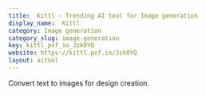```yaml
---
title:  Kittl - Trending AI tool for Image generation
display_name:  Kittl
category: Image generation
category_slug: image-generation
key: kittl_pxf_io_Jzk0YQ
website: https://kittl.pxf.io/Jzk0YQ
layout: aitool
---
```


Convert text to images for design creation.
